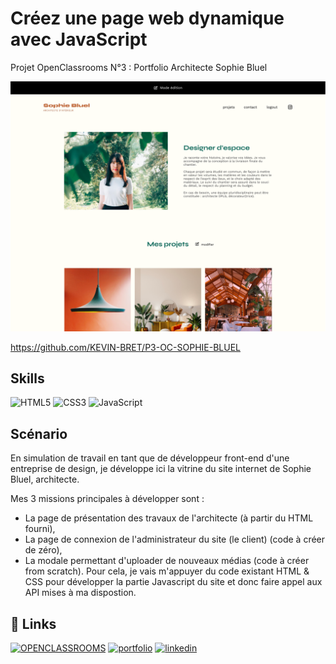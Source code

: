 
# Créez une page web dynamique avec JavaScript

Projet OpenClassrooms N°3 : Portfolio Architecte Sophie Bluel

![image](https://github.com/KEVIN-BRET/P3-OC-SOPHIE-BLUEL/blob/102bda6babe90e90e594ee3ad593e31311d1b2f9/FrontEnd/assets/images/image_git.png)

https://github.com/KEVIN-BRET/P3-OC-SOPHIE-BLUEL





## Skills


![HTML5](https://img.shields.io/badge/html5-%23E34F26.svg?logo=html5&logoColor=white&style=for-the-badge)
![CSS3](https://img.shields.io/badge/css3-%231572B6.svg?logo=css3&logoColor=white&style=for-the-badge)
![JavaScript](https://img.shields.io/badge/javascript-%23323330.svg?logo=javascript&logoColor=%23F7DF1E&style=for-the-badge)
## Scénario

En simulation de travail en tant que de développeur front-end d'une entreprise de design, je développe ici la vitrine du site internet de Sophie Bluel, architecte.

Mes 3 missions principales à développer sont :

- La page de présentation des travaux de l'architecte (à partir du HTML fourni),
- La page de connexion de l'administrateur du site (le client) (code à créer de zéro),
- La modale permettant d'uploader de nouveaux médias (code à créer from scratch).
Pour cela, je vais m'appuyer du code existant HTML & CSS pour développer la partie Javascript du site et donc faire appel aux API mises à ma dispostion.






## 🔗 Links
[![OPENCLASSROOMS](https://img.shields.io/badge/OPENCLASSROOMS-7451EB?style=for-the-badge&logoColor=white)](https://openclassrooms.com/fr/)
[![portfolio](https://img.shields.io/badge/my_portfolio-000?style=for-the-badge&logo=ko-fi&logoColor=white)](https://kevinbret.fr/)
[![linkedin](https://img.shields.io/badge/linkedin-0A66C2?style=for-the-badge&logo=linkedin&logoColor=white)](www.linkedin.com/in/kevin-bret-534a73180)

